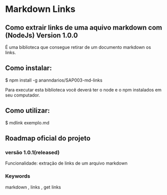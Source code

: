 # Markdown Links

## Como extrair links de uma aquivo markdown com (NodeJs) Version 1.0.0

É uma biblioteca que consegue retirar de um documento markdown os links.

## Como instalar:

$ npm install -g ananndarios/SAP003-md-links

Para executar esta biblioteca você deverá ter o node e o npm instalados em seu computador.

## Como utilizar:

$ mdlink exemplo.md

## Roadmap oficial do projeto

### versão 1.0.1(released)

Funcionalidade: extração de links de um arquivo markdown

### Keywords

markdown , links , get links



